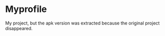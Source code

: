 # Myprofile
My project, but the apk version was extracted because the original project disappeared.
